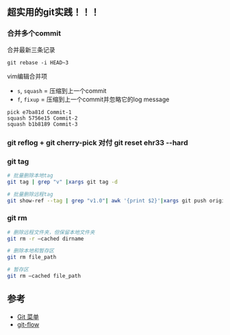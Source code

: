 ## 超实用的git实践！！！

### 合并多个commit
合并最新三条记录
```shell
git rebase -i HEAD~3
``` 
vim编辑合并项
- `s`, `squash` = 压缩到上一个commit
- `f`, `fixup` = 压缩到上一个commit并忽略它的log message

```shell
pick e7ba81d Commit-1
squash 5756e15 Commit-2
squash b1b8189 Commit-3
```

### git reflog + git cherry-pick 对付  git reset ehr33 --hard

### git tag
```bash
# 批量删除本地tag
git tag | grep "v" |xargs git tag -d

# 批量删除远程tag
git show-ref --tag | grep "v1.0"| awk '{print $2}'|xargs git push origin --delete
```

### git rm
```bash
# 删除远程文件夹，但保留本地文件夹
git rm -r –cached dirname

# 删除本地和暂存区
git rm file_path

# 暂存区
git rm –cached file_path
``` 


## 参考
- [Git 菜单](https://github.com/geeeeeeeeek/git-recipes/blob/master/README.md)
- [git-flow](https://www.git-tower.com/learn/git/ebook/cn/command-line/advanced-topics/git-flow)
